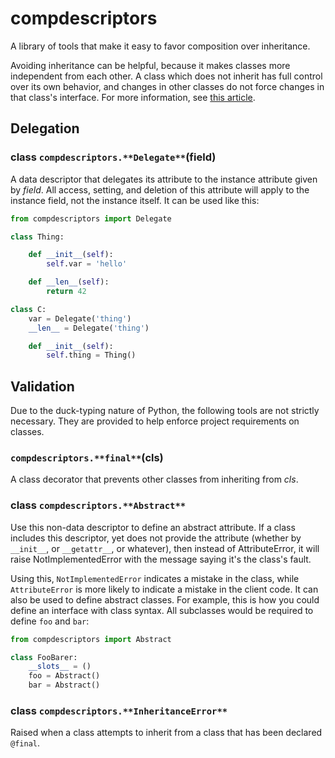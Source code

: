 # compdescriptors

A library of tools that make it easy to favor composition over inheritance.

Avoiding inheritance can be helpful, because it makes classes more independent
from each other. A class which does not inherit has full control over its own
behavior, and changes in other classes do not force changes in that class's
interface. For more information, see [this
article](https://en.wikipedia.org/wiki/Composition_over_inheritance).

## Delegation

### class `compdescriptors.**Delegate**`(field)

A data descriptor that delegates its attribute to the instance attribute given
by *field*. All access, setting, and deletion of this attribute will apply to
the instance field, not the instance itself. It can be used like this:

```python
from compdescriptors import Delegate

class Thing:

    def __init__(self):
        self.var = 'hello'

    def __len__(self):
        return 42

class C:
    var = Delegate('thing')
    __len__ = Delegate('thing')

    def __init__(self):
        self.thing = Thing()
```

## Validation

Due to the duck-typing nature of Python, the following tools are not strictly
necessary. They are provided to help enforce project requirements on classes.

### `compdescriptors.**final**`(cls)

A class decorator that prevents other classes from inheriting from *cls*.

### class `compdescriptors.**Abstract**`

Use this non-data descriptor to define an abstract attribute. If a class
includes this descriptor, yet does not provide the attribute (whether by
`__init__`, or `__getattr__`, or whatever), then instead of AttributeError, it
will raise NotImplementedError with the message saying it's the class's fault.

Using this, `NotImplementedError` indicates a mistake in the class, while
`AttributeError` is more likely to indicate a mistake in the client code. It can
also be used to define abstract classes. For example, this is how you could
define an interface with class syntax. All subclasses would be required to
define `foo` and `bar`:

```python
from compdescriptors import Abstract

class FooBarer:
    __slots__ = ()
    foo = Abstract()
    bar = Abstract()
```

### class `compdescriptors.**InheritanceError**`

Raised when a class attempts to inherit from a class that has been declared
`@final`.
